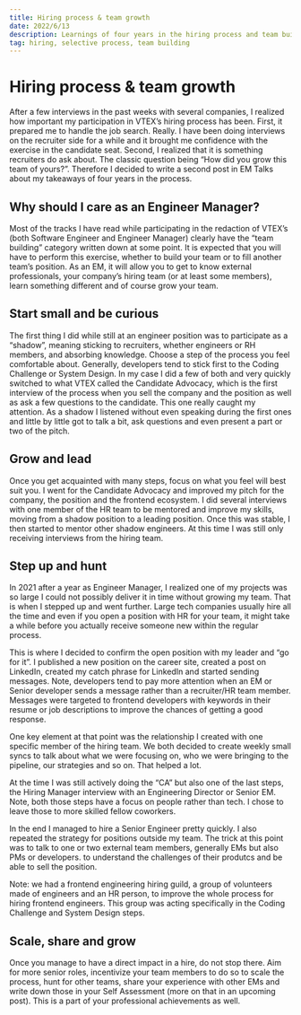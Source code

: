 ```yaml
---
title: Hiring process & team growth
date: 2022/6/13
description: Learnings of four years in the hiring process and team building
tag: hiring, selective process, team building
---
```


# Hiring process & team growth

After a few interviews in the past weeks with several companies, I realized how important my participation in VTEX’s hiring process has been. First, it prepared me to handle the job search. Really. I have been doing interviews on the recruiter side for a while and it brought me confidence with the exercise in the candidate seat. Second, I realized that it is something recruiters do ask about. The classic question being “How did you grow this team of yours?”.
Therefore I decided to write a second post in EM Talks about my takeaways of four years in the process.

## Why should I care as an Engineer Manager?

Most of the tracks I have read while participating in the redaction of VTEX’s (both Software Engineer and Engineer Manager) clearly have the “team building” category written down at some point. It is expected that you will have to perform this exercise, whether to build your team or to fill another team’s position.
As an EM, it will allow you to get to know external professionals, your company’s hiring team (or at least some members), learn something different and of course grow your team.

## Start small and be curious

The first thing I did while still at an engineer position was to participate as a “shadow”, meaning sticking to recruiters, whether engineers or RH members, and absorbing knowledge. Choose a step of the process you feel comfortable about. Generally, developers tend to stick first to the Coding Challenge or System Design. In my case I did a few of both and very quickly switched to what VTEX called the Candidate Advocacy, which is the first interview of the process when you sell the company and the position as well as ask a few questions to the candidate. This one really caught my attention. As a shadow I listened without even speaking during the first ones and little by little got to talk a bit, ask questions and even present a part or two of the pitch.

## Grow and lead

Once you get acquainted with many steps, focus on what you feel will best suit you. I went for the Candidate Advocacy and improved my pitch for the company, the position and the frontend ecosystem. I did several interviews with one member of the HR team to be mentored and improve my skills, moving from a shadow position to a leading position. Once this was stable, I then started to mentor other shadow engineers. At this time I was still only receiving interviews from the hiring team.

## Step up and hunt

In 2021 after a year as Engineer Manager, I realized one of my projects was so large I could not possibly deliver it in time without growing my team. That is when I stepped up and went further. Large tech companies usually hire all the time and even if you open a position with HR for your team, it might take a while before you actually receive someone new within the regular process.

This is where I decided to confirm the open position with my leader and “go for it”. I published a new position on the career site, created a post on LinkedIn, created my catch phrase for LinkedIn and started sending messages. Note, developers tend to pay more attention when an EM or Senior developer sends a message rather than a recruiter/HR team member. Messages were targeted to frontend developers with keywords in their resume or job descriptions to improve the chances of getting a good response.

One key element at that point was the relationship I created with one specific member of the hiring team. We both decided to create weekly small syncs to talk about what we were focusing on, who we were bringing to the pipeline, our strategies and so on. That helped a lot.

At the time I was still actively doing the “CA” but also one of the last steps, the Hiring Manager interview with an Engineering Director or Senior EM. Note, both those steps have a focus on people rather than tech. I chose to leave those to more skilled fellow coworkers.

In the end I managed to hire a Senior Engineer pretty quickly. I also repeated the strategy for positions outside my team. The trick at this point was to talk to one or two external team members, generally EMs but also PMs or developers. to understand the challenges of their produtcs and be able to sell the position.

Note: we had a frontend engineering hiring guild, a group of volunteers made of engineers and an HR person, to improve the whole process for hiring frontend engineers. This group was acting specifically in the Coding Challenge and System Design steps.

## Scale, share and grow

Once you manage to have a direct impact in a hire, do not stop there. Aim for more senior roles, incentivize your team members to do so to scale the process, hunt for other teams, share your experience with other EMs and write down those in your Self Assessment (more on that in an upcoming post). This is a part of your professional achievements as well.
